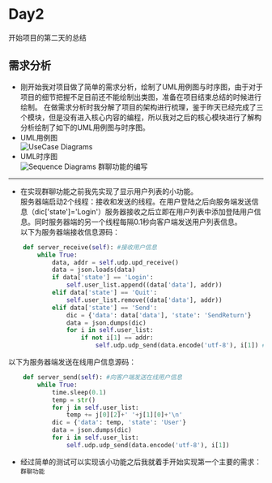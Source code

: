 Day2
===
开始项目的第二天的总结<br>

需求分析
---
* 刚开始我对项目做了简单的需求分析，绘制了UML用例图与时序图，由于对于项目的细节把握不足目前还不能绘制出类图，准备在项目结束总结的时候进行绘制。
 在做需求分析时我分解了项目的架构进行梳理，鉴于昨天已经完成了三个模块，但是没有进入核心内容的编程，所以我对之后的核心模块进行了解构分析绘制了如下的UML用例图与时序图。
* UML用例图<br>
![UseCase Diagrams](https://github.com/FreeToBelieve/ChatOlineDeom/blob/master/info/用例图.jpg) 
* UML时序图<br>
![Sequence Diagrams](https://github.com/FreeToBelieve/ChatOlineDeom/blob/master/info/时序图.jpg)
群聊功能的编写
---
* 在实现群聊功能之前我先实现了显示用户列表的小功能。<br>
服务器端启动2个线程：接收和发送的线程。在用户登陆之后向服务端发送信息（dic['state']='Login'）服务器接收之后立即在用户列表中添加登陆用户信息。同时服务器端的另一个线程每隔0.1秒向客户端发送用户列表信息。<br>
以下为服务器端接收信息源码：
```python
    def server_receive(self): #接收用户信息
        while True:
            data, addr = self.udp.upd_receive()
            data = json.loads(data)
            if data['state'] == 'Login':
                self.user_list.append((data['data'], addr))
            elif data['state'] == 'Quit':
                self.user_list.remove((data['data'], addr))
            elif data['state'] == 'Send':
                dic = {'data': data['data'], 'state': 'SendReturn'}
                data = json.dumps(dic)
                for i in self.user_list:
                    if not i[1] == addr:
                        self.udp.udp_send(data.encode('utf-8'), i[1]) #断定为群聊信息，将信息发给所有在线用户
```
以下为服务器端发送在线用户信息源码：
```python
    def server_send(self): #向客户端发送在线用户信息
        while True:
            time.sleep(0.1)
            temp = str()
            for j in self.user_list:
                temp += j[0][2]+' '+j[1][0]+'\n'
            dic = {'data': temp, 'state': 'User'}
            data = json.dumps(dic)
            for i in self.user_list:
                self.udp.udp_send(data.encode('utf-8'), i[1])
```
* 经过简单的测试可以实现该小功能之后我就着手开始实现第一个主要的需求：`群聊功能`
